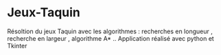 # Jeux-Taquin
 Résoltion du jeux Taquin avec les algorithmes : recherches en longueur , recherche en largeur , algorithme A* .. Application réalisé avec python et Tkinter
